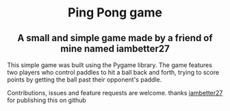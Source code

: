 
<h1 align="center">Ping Pong game</h1>
<h2 align="center">A small and simple game made by a friend of mine named iambetter27</h2>


This simple game was built using the Pygame library.
The game features two players who control paddles to hit a ball back and forth, trying to score points by getting the ball past their opponent's paddle. 

Contributions, issues and feature requests are welcome.
thanks [iambetter27](https://www.github.com/iambetter27) for publishing this on github
